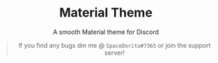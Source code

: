<div align=center><h1>Material Theme</h1>

A smooth Material theme for Discord
> If you find any bugs dm me @ `SpaceDorito#7365` or join the support server!


